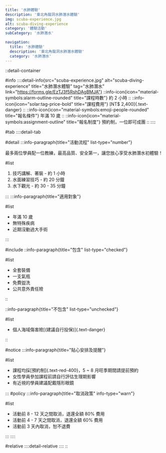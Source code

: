 ```yaml
---
title: '水肺體驗'
description: '東北角龍洞水肺潛水體驗'
img: scuba-experience.jpg
alt: scuba-diving-experience
category: '體驗活動'
subCategory: '水肺潛水'

navigation:
  title: '水肺體驗'
  description: '東北角龍洞水肺潛水體驗'
  category: '水肺潛水'
---
```


::detail-container

#info
::::detail-info{src="scuba-experience.jpg" alt="scuba-diving-experience" title="水肺潛水體驗" tag="水肺潛水" link="https://forms.gle/EzTJ3f5RshDAgBMJA"}
::info-icon{icon="material-symbols:alarm-outline-rounded" title="課程時數"}
約 2 小時
::
::info-icon{icon="solar:tag-price-bold" title="課程費用"}
[NT$ 2,400]{.text-danger}
::
::info-icon{icon="material-symbols:emoji-people-rounded" title="報名條件"}
年滿 10 歲
::
::info-icon{icon="material-symbols:assignment-outline" title="報名制度"}
預約制，一位即可成團
::
::::

#tab
::::detail-tab

#detail
:::info-paragraph{title="活動流程" list-type="number"}

最多兩位學員配一位教練，最高品質、安全第一，讓您放心享受水肺潛水初體驗！

#list

1. 技巧講解、著裝 - 約 1 小時
2. 水面練習技巧 - 約 20 分鐘
3. 水下觀光 - 約 30 - 35 分鐘

:::
:::info-paragraph{title="適用對象"}

#list

- 年滿 10 歲
- 無特殊疾病
- 近期沒動過大手術

:::

#include
::info-paragraph{title="包含" list-type="checked"}

#list

- 全套裝備
- 一支氣瓶
- 免費盥洗
- 公共意外責任險

::

::info-paragraph{title="不包含" list-type="unchecked"}

#list

- 個人海域傷害險[(建議自行投保)]{.text-danger}

::

#notice
:::info-paragraph{title="貼心安排及提醒"}

#list

- 課程均採[預約制]{.text-red-400}，5 ~ 8 月旺季期間請提前預約
- 女性學員參加課程前請自行評估生理期影響
- 有近視的學員建議配戴隱形眼鏡

:::
#policy
:::info-paragraph{title="取消政策" info-type="warn"}

#list

- 活動前 8 - 12 天之間取消，退還全額 80% 費用
- 活動前 4 - 7 天之間取消，退還全額 60% 費用
- 活動前 3 天內取消，恕不退費

:::
::::

#relative
::::detail-relative
::::
::
